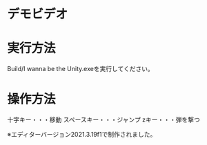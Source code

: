 # デモビデオ

# 実行方法
Build/I wanna be the Unity.exeを実行してください。

# 操作方法
十字キー・・・移動
スペースキー・・・ジャンプ
zキー・・・弾を撃つ

※エディターバージョン2021.3.19f1で制作されました。
